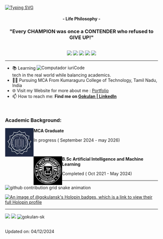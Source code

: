 [![Typing SVG](https://readme-typing-svg.herokuapp.com?color=FF3670&size=35&center=true&vCenter=true&width=1000&lines=Welcome+to+my+GitHub+profile!;My+name+is+Gokulan;I'm+an+MCA+Student)](https://git.io/typing-svg)

<h4 align="center">- Life Philosophy -</h4>
<h3 align="center">"Every CHAMPION was once a CONTENDER who refused to GIVE UP!"</h3>

<br>

<div align="center">
  <img src="http://github-profile-summary-cards.vercel.app/api/cards/profile-details?username=gokulan-sk&theme=radical">
  <img src="https://github-readme-stats.vercel.app/api?username=gokulan-sk&theme=radical&hide_border=true&include_all_commits=true&count_private=true"> 
  <img src="http://github-profile-summary-cards.vercel.app/api/cards/productive-time?username=gokulan-sk&utcOffset=5.30&theme=radical"> 
  <img src="http://github-profile-summary-cards.vercel.app/api/cards/most-commit-language?username=gokulan-sk&theme=radical"> 
  <img src="http://github-profile-summary-cards.vercel.app/api/cards/repos-per-language?username=gokulan-sk&theme=radical"> 
</div>

---

<img src="https://raw.githubusercontent.com/MicaelliMedeiros/micaellimedeiros/master/image/computer-illustration.png" min-width="400px" max-width="400px" width="400px" align="right" alt="Computador iuriCode">

- 📚 Learning tech in the real world while balancing academics.
- 👨‍🎓 Pursuing MCA From Kumaraguru College of Technology, Tamil Nadu, India
- 🌐 Visit my Website for more about me : [Portfolio](https://gokulan-sk.github.io/MyPortfolio)
- 📫 How to reach me: **Find me on [Gokulan | LinkedIn](https://www.linkedin.com/in/gokulan-s-k)**

<br>

### Academic Background:

[<img align="left" height="94px" width="94px" alt="KCT logo" src="./images/KCT-logo.jpg"/>](https://www.kct.ac.in/)
**MCA Graduate**

- In progress ( September 2024 - may 2026)

<br>

[<img align="left" height="94px" width="94px" alt="NGPASC logo" src="./images/NGP-logo.png"/>](https://drngpasc.ac.in/)
**B.Sc Artificial Intelligence and Machine Learning**

- Completed ( Oct 2021 - May 2024)

---

<picture>
  <source media="(prefers-color-scheme: dark)" srcset="https://raw.githubusercontent.com/gokulan-sk/gokulan-sk/output/github-contribution-grid-snake-dark.svg">
  <source media="(prefers-color-scheme: light)" srcset="https://raw.githubusercontent.com/gokulan-sk/gokulan-sk/output/github-contribution-grid-snake.svg">
  <img alt="github contribution grid snake animation" src="https://raw.githubusercontent.com/gokulan-sk/gokulan-sk/output/github-contribution-grid-snake.svg">
</picture>

<br>

[![An image of @gokulansk's Holopin badges, which is a link to view their full Holopin profile](https://www.holopin.io/@gokulansk)](https://www.holopin.io/@gokulansk)

---

<div>
<a href = "mailto: skgokulan@gmail.com"><img loading="lazy" src="https://img.shields.io/badge/Gmail-D14836?style=for-the-badge&logo=gmail&logoColor=white" target="_blank"></a>
<a href="https://www.linkedin.com/in/Gokulan-s-k/" target="_blank"><img loading="lazy" src="https://img.shields.io/badge/-LinkedIn-%230077B5?style=for-the-badge&logo=linkedin&logoColor=white" target="_blank"></a>   
<img src="https://komarev.com/ghpvc/?username=gokulan-sk&label=Profile%20views&color=FF3670&style=for-the-badge" alt="gokulan-sk" />
</div>
<br>

Updated on: 04/12/2024
